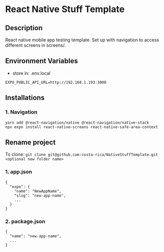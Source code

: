 # React Native Stuff Template

## Description

React native mobile app testing template. Set up with navigation to access different screens in screens/.

## Environment Variables

- store in: .env.local

```env
EXPO_PUBLIC_API_URL=http://192.168.1.193:3000
```

## Installations

### 1. Navigation

```
yarn add @react-navigation/native @react-navigation/native-stack
npx expo install react-native-screens react-native-safe-area-context
```

## Rename project

To clone: `git clone git@github.com:costa-rica/NativeStuffTemplate.git <optional new folder name>`

### 1. app.json

```
{
  "expo": {
    "name": "NewAppName",
    "slug": "new-app-name",
    ...
  }
}
```

### 2. package.json

```
{
  "name": "new-app-name",
  ...
}
```
